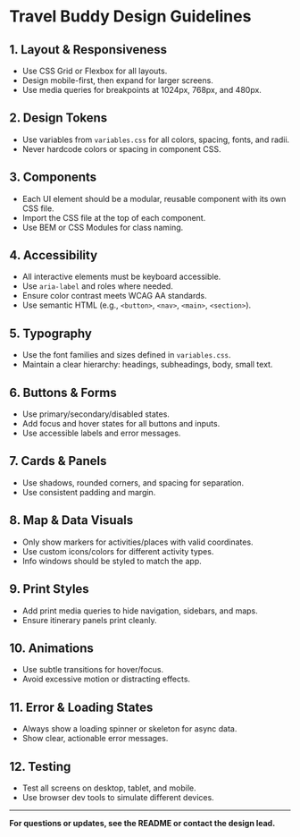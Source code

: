# Travel Buddy Design Guidelines

## 1. Layout & Responsiveness
- Use CSS Grid or Flexbox for all layouts.
- Design mobile-first, then expand for larger screens.
- Use media queries for breakpoints at 1024px, 768px, and 480px.

## 2. Design Tokens
- Use variables from `variables.css` for all colors, spacing, fonts, and radii.
- Never hardcode colors or spacing in component CSS.

## 3. Components
- Each UI element should be a modular, reusable component with its own CSS file.
- Import the CSS file at the top of each component.
- Use BEM or CSS Modules for class naming.

## 4. Accessibility
- All interactive elements must be keyboard accessible.
- Use `aria-label` and roles where needed.
- Ensure color contrast meets WCAG AA standards.
- Use semantic HTML (e.g., `<button>`, `<nav>`, `<main>`, `<section>`).

## 5. Typography
- Use the font families and sizes defined in `variables.css`.
- Maintain a clear hierarchy: headings, subheadings, body, small text.

## 6. Buttons & Forms
- Use primary/secondary/disabled states.
- Add focus and hover states for all buttons and inputs.
- Use accessible labels and error messages.

## 7. Cards & Panels
- Use shadows, rounded corners, and spacing for separation.
- Use consistent padding and margin.

## 8. Map & Data Visuals
- Only show markers for activities/places with valid coordinates.
- Use custom icons/colors for different activity types.
- Info windows should be styled to match the app.

## 9. Print Styles
- Add print media queries to hide navigation, sidebars, and maps.
- Ensure itinerary panels print cleanly.

## 10. Animations
- Use subtle transitions for hover/focus.
- Avoid excessive motion or distracting effects.

## 11. Error & Loading States
- Always show a loading spinner or skeleton for async data.
- Show clear, actionable error messages.

## 12. Testing
- Test all screens on desktop, tablet, and mobile.
- Use browser dev tools to simulate different devices.

---

**For questions or updates, see the README or contact the design lead.** 